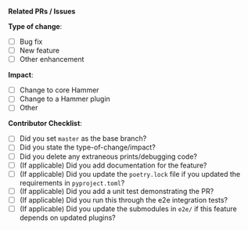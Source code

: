 <!-- Provide a brief description of the PR immediately below this comment, if the title is insufficient -->

**Related PRs / Issues**
<!-- List any related PRs/issues here, if applicable -->

<!-- choose one -->
**Type of change**:
- [ ] Bug fix
- [ ] New feature
- [ ] Other enhancement

<!-- choose one -->
**Impact**:
- [ ] Change to core Hammer
- [ ] Change to a Hammer plugin
- [ ] Other

<!-- must be filled out completely to be considered for merging -->
**Contributor Checklist**:
- [ ] Did you set `master` as the base branch?
- [ ] Did you state the type-of-change/impact?
- [ ] Did you delete any extraneous prints/debugging code?
- [ ] (If applicable) Did you add documentation for the feature?
- [ ] (If applicable) Did you update the `poetry.lock` file if you updated the requirements in `pyproject.toml`?
- [ ] (If applicable) Did you add a unit test demonstrating the PR?
- [ ] (If applicable) Did you run this through the e2e integration tests?
- [ ] (If applicable) Did you update the submodules in `e2e/` if this feature depends on updated plugins?
